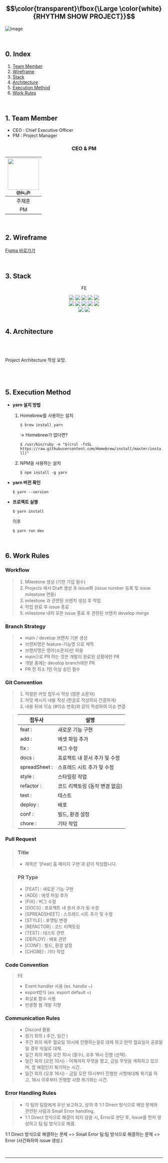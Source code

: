 
$$\color{transparent}\fbox{\Large \color{white}{RHYTHM SHOW PROJECT}}$$  
---

![image](https://github.com/Ju-jh/project-rhythm-show-nextjs14/assets/121030294/28865257-af3d-4bc8-a7ae-55398bb95a24)

<br>

## 0. Index
1. [Team Member](#1-Team-Member)
2. [Wireframe](#2-Wireframe)
3. [Stack](#3-Stack)
4. [Architecture](#4-Architecture)
5. [Execution Method](#5-Execution-Method)
6. [Work Rules](#6-Work-Rules)

<br>




## 1. Team Member

- CEO : Chief Executive Officer <br/>
- PM : Project Manager <br/>

<div align="center">


### CEO & PM

| <a href=https://github.com/ju_jh><img src="https://avatars.githubusercontent.com/u/121030294?v=4" width=100px/><br/><sub><b>@ju_jh</b></sub></a><br/> | 
| :----------------------------------------------------------------------------------------------------------------------------------------------------------: | 
|                                                                           주재훈                                                                          |                                                                  
|                                                                             PM                                                                           |        

</div>

<br>




## 2. Wireframe


[Figma 바로가기](https://www.figma.com/design/T34r4Y6YxoHeRdNB6kC51A/네디플_Design-file?node-id=0-1&t=gCkRVRH3HloOqmrD-1)


<br>





## 3. Stack

<div align=center>
  <p>FE</p>
  <img src="https://img.shields.io/badge/html5-E34F26?style=for-the-badge&logo=html5&logoColor=white"> 
  <img src="https://img.shields.io/badge/css-1572B6?style=for-the-badge&logo=css3&logoColor=white"> 
  <img src="https://img.shields.io/badge/javascript-F7DF1E?style=for-the-badge&logo=javascript&logoColor=black"> 
  <img src="https://img.shields.io/badge/typescript-3178C6?style=for-the-badge&logo=typescript&logoColor=black"> 
  <img src="https://img.shields.io/badge/node.js-339933?style=for-the-badge&logo=Node.js&logoColor=white">
  <br>
  
  <img src="https://img.shields.io/badge/react-00A8E1?style=for-the-badge&logo=react&logoColor=black"> 
  <img src="https://img.shields.io/badge/next.js-000000?style=for-the-badge&logo=next.js&logoColor=white"> 
  <img src="https://img.shields.io/badge/tailwindcss-06B6D4?style=for-the-badge&logo=tailwindcss&logoColor=white"> 
  <img src="https://img.shields.io/badge/figma-EF2D5E?style=for-the-badge&logo=figma&logoColor=black">
  <img src="https://img.shields.io/badge/prettier-FF4F8B?style=for-the-badge&logo=prettier&logoColor=white">
  <br>

  <img src="https://img.shields.io/badge/redux-66459B?style=for-the-badge&logo=redux&logoColor=white">

  <img src="https://img.shields.io/badge/yarn-2C8EBB?style=for-the-badge&logo=yarn&logoColor=white">
  
  <br>
</div>
<br>





## 4. Architecture

  <br>
  <br>
  <br>
Project Architecture 작성 요망.
  <br>
  <br>
  <br>

<br>



## 5. Execution Method
 - **yarn 설치 방법**

   1. Homebrew를 사용하는 설치
      
       `$ brew install yarn`

       -> Homebrew가 없다면?
      
        `$ /usr/bin/ruby -e "$(crul -fsSL https://raw.githubusercontent.com/Homebrew/install/master/install)"`

    2. NPM을 사용하는 설치
       
        `$ npm install -g yarn`

- **yarn 버전 확인**
  
   `$ yarn --version`

- **프로젝트 실행**
  
   `$ yarn install`
  
  이후
  
   `$ yarn run dev`

<br>



## 6. Work Rules

### Workflow
> 1. Milestone 생성 (기한 기입 필수)
> 2. Projects 에서 Draft 생성 후 issue화 (issue number 등록 및 issue milestone 연동)
> 3. milestone 과 관련된 브랜치 생성 후 작업
> 4. 작업 완료 후 issue 종료
> 5. milestone 내의 모든 issue 종료 후 관련된 브랜치 develop merge

### Branch Strategy
> - main / develop 브랜치 기본 생성
> - 브랜치명은 feature-기능명 으로 제작
> - 브랜치명은 영어(소문자)만 허용
> - main으로 PR 하는 것은 개발이 완료된 상황에만 PR
> - 개발 중에는 devolop branch에만 PR
> - PR 전 최소 1인 이상 승인 필수

### Git Convention
> 1. 적절한 커밋 접두사 작성 (영문 소문자)
> 2. 커밋 메시지 내용 작성 (한글로 작성하되 간결하게)
> 3. 내용 뒤에 이슈 (#이슈 번호)와 같이 작성하여 이슈 연결

> | 접두사        | 설명                           |
> | ------------- | ------------------------------ |
> | feat :     | 새로운 기능 구현               |
> | add :      | 에셋 파일 추가                 |
> | fix :      | 버그 수정                      |
> | docs :     | 프로젝트 내 문서 추가 및 수정              |
> | spreadSheet :| 스프레드 시트 추가 및 수정              |
> | style :    | 스타일링 작업                  |
> | refactor : | 코드 리팩토링 (동작 변경 없음) |
> | test :     | 테스트                         |
> | deploy :   | 배포                           |
> | conf :     | 빌드, 환경 설정                |
> | chore :    | 기타 작업                      |

### Pull Request
> ### Title
> * 제목은 '[Feat] 홈 페이지 구현'과 같이 작성합니다.

> ### PR Type
  > - [FEAT] : 새로운 기능 구현
  > - [ADD]  : 에셋 파일 추가
  > - [FIX] : 버그 수정
  > - [DOCS] : 프로젝트 내 문서 추가 및 수정
  > - [SPREADSHEET] : 스프레드 시트 추가 및 수정
  > - [STYLE] : 포맷팅 변경
  > - [REFACTOR] : 코드 리팩토링
  > - [TEST] : 테스트 관련
  > - [DEPLOY] : 배포 관련
  > - [CONF] : 빌드, 환경 설정
  > - [CHORE] : 기타 작업

### Code Convention

> FE
> - Event handler 사용 (ex. handle ~)
> - export방식 (ex. export default ~)
> - 화살표 함수 사용
> - 반응형 웹 개발 지향

### Communication Rules
> - Discord 활용
> - 정기 회의 ( 주간, 일간 )
> - 주간 회의 매주 월요일 10시에 진행하는걸로 대체 하고 만약 월요일이 공휴일 일 경우 익일로 대체.
> - 일간 회의 매일 오전 10시 (필수), 오후 16시 진행 (선택).
> - 일간 회의 (오전 10시) - 어제까지 무엇을 했고, 금일 무엇을 계획하고 있으며, 할 예정인지 복기하는 시간.
> - 일간 회의 (오후 16시) - 금일 오전 10시부터 진행한 사항에대해 복기를 하고, 16시 이후부터 진행할 사항 복기하는 시간.

### Error Handling Rules
> - 각 팀의 팀장에게 우선 보고하고, 상의 후 1:1 Direct 방식으로 해당 문제와 관련된 사람과 Small Error handling.
> - 1:1 Direct 방식으로 해결이 되지 않을 시, Error로 판단 후, Issue를 먼저 생성하고 팀:팀 방식으로 해결.

1:1 Direct 방식으로 해결하는 문제 => Small Error
팀:팀 방식으로 해결하는 문제 => Error (사건화하여 issue 생성.)

<br>

---

